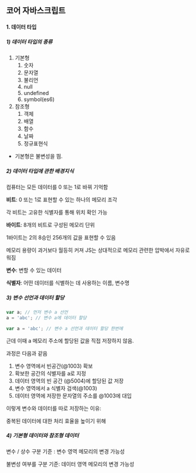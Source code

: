 ## 코어 자바스크립트

#### 1. 데이터 타입

##### 1) 데이터 타입의 종류

1. 기본형
   1. 숫자
   2. 문자열
   3. 불리언
   4. null
   5. undefined
   6. symbol(es6)
2. 참조형 
   1. 객체
   2. 배열
   3. 함수 
   4. 날짜
   5. 정규표현식

- 기본형은 불변성을 띔.



##### 2) 데이터 타입에 관한 배경지식

컴퓨터는 모든 데이터를 0 또는 1로 바꿔 기억함

**비트**: 0 또는 1로 표현할 수 있는 하나의 메모리 조각

각 비트는 고유한 식별자를 통해 위치 확인 가능

**바이트**: 8개의 비트로 구성된 메모리 단위

1바이트는 2의 8승인 256개의 값을 표현할 수 있음

메모리 용량이 과거보다 월등히 커져 JS는 상대적으로 메모리 관련한 압박에서 자유로워짐

**변수**: 변할 수 있는 데이터

**식별자**: 어떤 데이터를 식별하는 데 사용하는 이름, 변수명



##### 3) 변수 선언과 데이터 할당

```javascript
var a; // 먼저 변수 a 선언
a = 'abc'; // 변수 a에 데이터 할당

var a = 'abc'; // 변수 a 선언과 데이터 할당 한번에
```

근데 이때 a 메모리 주소에 할당된 값을 직접 저장하지 않음.

과정은 다음과 같음

1. 변수 영역에서 빈공간(@1003) 확보
2. 확보한 공간의 식별자를 a로 지정
3. 데이터 영역의 빈 공간 (@5004)에 할당된 값 저장
4. 변수 영역에서 a 식별자 검색(@1003)
5. 데이터 영역에 저장한 문자열의 주소를 @1003에 대입

이렇게 변수와 데이터를 따로 저장하는 이유:

중복된 데이터에 대한 처리 효율을 높이기 위해



##### 4) 기본형 데이터와 참조형 데이터

변수 / 상수 구분 기준 : 변수 영역 메모리의 변경 가능성

불변성 여부를 구분 기준: 데이터 영역 메모리의 변경 가능성

